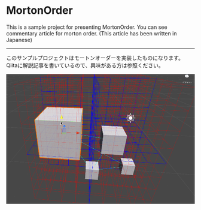 # MortonOrder

This is a sample project for presenting MortonOrder.
You can see commentary article for morton order. (This article has been written in Japanese)


---------


このサンプルプロジェクトはモートンオーダーを実装したものになります。
Qiitaに解説記事を書いているので、興味がある方は参照ください。


![](./morton-order.gif)
